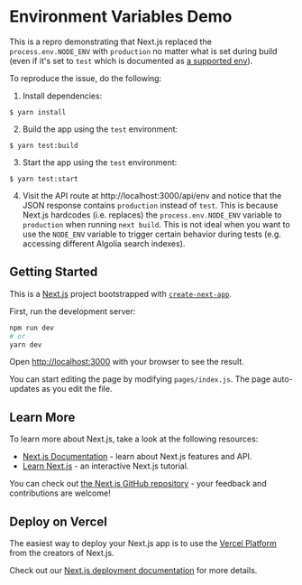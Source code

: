 # Environment Variables Demo

This is a repro demonstrating that Next.js replaced the `process.env.NODE_ENV`
with `production` no matter what is set during build (even if it's set to `test`
which is documented as [a supported env](https://nextjs.org/docs/basic-features/environment-variables#test-environment-variables)).

To reproduce the issue, do the following:
1. Install dependencies:

```
$ yarn install
```

2. Build the app using the `test` environment:

```
$ yarn test:build
```

3. Start the app using the `test` environment:

```
$ yarn test:start
```

4. Visit the API route at http://localhost:3000/api/env and notice that the JSON
   response contains `production` instead of `test`. This is because Next.js
   hardcodes (i.e. replaces) the `process.env.NODE_ENV` variable to `production`
   when running `next build`. This is not ideal when you want to use the
   `NODE_ENV` variable to trigger certain behavior during tests (e.g. accessing
   different Algolia search indexes).

## Getting Started

This is a [Next.js](https://nextjs.org/) project bootstrapped with [`create-next-app`](https://github.com/vercel/next.js/tree/canary/packages/create-next-app).

First, run the development server:

```bash
npm run dev
# or
yarn dev
```

Open [http://localhost:3000](http://localhost:3000) with your browser to see the result.

You can start editing the page by modifying `pages/index.js`. The page auto-updates as you edit the file.

## Learn More

To learn more about Next.js, take a look at the following resources:

- [Next.js Documentation](https://nextjs.org/docs) - learn about Next.js features and API.
- [Learn Next.js](https://nextjs.org/learn) - an interactive Next.js tutorial.

You can check out [the Next.js GitHub repository](https://github.com/vercel/next.js/) - your feedback and contributions are welcome!

## Deploy on Vercel

The easiest way to deploy your Next.js app is to use the [Vercel Platform](https://vercel.com/import?utm_medium=default-template&filter=next.js&utm_source=create-next-app&utm_campaign=create-next-app-readme) from the creators of Next.js.

Check out our [Next.js deployment documentation](https://nextjs.org/docs/deployment) for more details.
